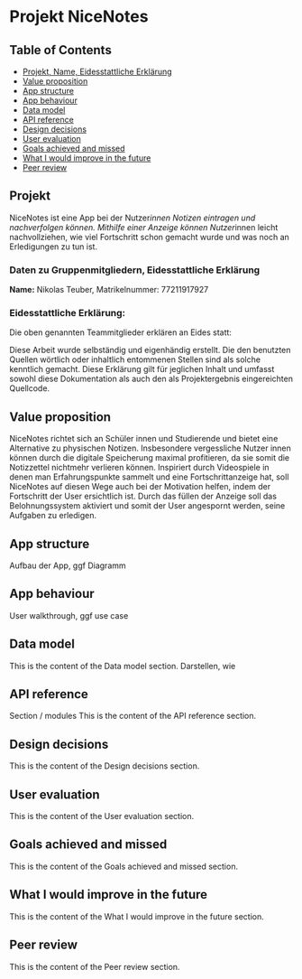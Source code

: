 # Projekt NiceNotes

## Table of Contents

- [Projekt, Name, Eidesstattliche Erklärung](#projekt)
- [Value proposition](#value-proposition)
- [App structure](#app-structure)
- [App behaviour](#app-behaviour)
- [Data model](#data-model)
- [API reference](#api-reference)
- [Design decisions](#design-decisions)
- [User evaluation](#user-evaluation)
- [Goals achieved and missed](#goals-achieved-and-missed)
- [What I would improve in the future](#what-i-would-improve-in-the-future)
- [Peer review](#peer-review)

## Projekt

NiceNotes ist eine App bei der Nutzer*innen Notizen eintragen und nachverfolgen können. Mithilfe einer Anzeige können Nutzer*innen leicht nachvollziehen, wie viel Fortschritt schon gemacht wurde und was noch an Erledigungen zu tun ist. 

### Daten zu Gruppenmitgliedern, Eidesstattliche Erklärung
**Name:** Nikolas Teuber, Matrikelnummer: 77211917927

### Eidesstattliche Erklärung:
Die oben genannten Teammitglieder erklären an Eides statt:

Diese Arbeit wurde selbständig und eigenhändig erstellt. Die den benutzten Quellen wörtlich oder inhaltlich entommenen Stellen sind als solche kenntlich gemacht. Diese Erklärung gilt für jeglichen Inhalt und umfasst sowohl diese Dokumentation als auch den als Projektergebnis eingereichten Quellcode.

## Value proposition

NiceNotes richtet sich an Schüler innen und Studierende und bietet eine Alternative zu physischen Notizen. Insbesondere vergessliche Nutzer innen können durch die digitale Speicherung maximal profitieren, da sie somit die Notizzettel nichtmehr verlieren können. Inspiriert durch Videospiele in denen man Erfahrungspunkte sammelt und eine Fortschrittanzeige hat, soll NiceNotes auf diesen Wege auch bei der Motivation helfen, indem der Fortschritt der User ersichtlich ist. Durch das füllen der Anzeige soll das Belohnungssystem aktiviert und somit der User angespornt werden, seine Aufgaben zu erledigen.  

## App structure

Aufbau der App, ggf Diagramm

## App behaviour

User walkthrough, ggf use case 
## Data model

This is the content of the Data model section.
Darstellen, wie 
## API reference
Section / modules 
This is the content of the API reference section.

## Design decisions

This is the content of the Design decisions section.

## User evaluation

This is the content of the User evaluation section.

## Goals achieved and missed

This is the content of the Goals achieved and missed section.

## What I would improve in the future

This is the content of the What I would improve in the future section.

## Peer review

This is the content of the Peer review section.
